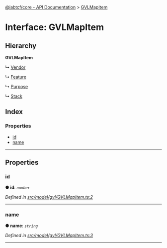 [@iabtcf/core - API Documentation](../README.md) > [GVLMapItem](../interfaces/_iabtcf_core___api_documentation.gvlmapitem.md)

# Interface: GVLMapItem

## Hierarchy

**GVLMapItem**

↳  [Vendor](_iabtcf_core___api_documentation.vendor.md)

↳  [Feature](_iabtcf_core___api_documentation.feature.md)

↳  [Purpose](_iabtcf_core___api_documentation.purpose.md)

↳  [Stack](_iabtcf_core___api_documentation.stack.md)

## Index

### Properties

* [id](_iabtcf_core___api_documentation.gvlmapitem.md#id)
* [name](_iabtcf_core___api_documentation.gvlmapitem.md#name)

---

## Properties

<a id="id"></a>

###  id

**● id**: *`number`*

*Defined in [src/model/gvl/GVLMapItem.ts:2](https://github.com/chrispaterson/iabtcf/blob/883c677/modules/core/src/model/gvl/GVLMapItem.ts#L2)*

___
<a id="name"></a>

###  name

**● name**: *`string`*

*Defined in [src/model/gvl/GVLMapItem.ts:3](https://github.com/chrispaterson/iabtcf/blob/883c677/modules/core/src/model/gvl/GVLMapItem.ts#L3)*

___

